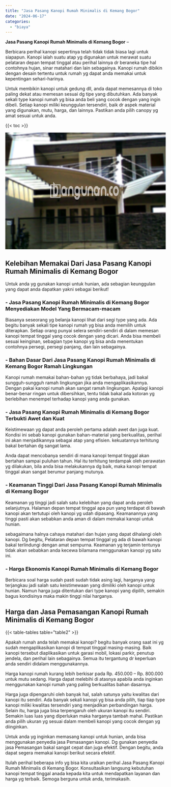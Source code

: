 ```yaml
---
title: "Jasa Pasang Kanopi Rumah Minimalis di Kemang Bogor"
date: "2024-06-17"
categories: 
  - "biaya"
---
```


**Jasa Pasang Kanopi Rumah Minimalis di Kemang Bogor** –

Berbicara perihal kanopi sepertinya telah tidak tidak biasa lagi untuk siapapun. Kanopi ialah suatu atap yg digunakan untuk merawat suatu pelataran depan tempat tinggal atau perihal lainnya dr beraneka tipe hal contohnya hujan, sinar matahari dan lain sebagainya. Kanopi rumah dibikin dengan desain tertentu untuk rumah yg dapat anda memakai untuk kepentingan sehari-harinya.

Untuk membikin kanopi untuk gedung dll, anda dapat memesannya di toko paling dekat atau memesan sesuai dg tipe yang dibutuhkan. Ada banyak sekali type kanopi rumah yg bisa anda beli yang cocok dengan yang ingin dibeli. Setiap kanopi miliki keunggulan tersendiri, baik dr aspek material yang digunakan, mutu, harga, dan lainnya. Pastikan anda pilih canopy yg amat sesuai untuk anda.

{{< toc >}}

![Jasa Pasang Kanopi Rumah Minimalis di Kemang Bogor](/images/harga-kanopi-minimalis-03.png)

## Kelebihan Memakai Dari Jasa Pasang Kanopi Rumah Minimalis di Kemang Bogor

Untuk anda yg gunakan kanopi untuk hunian, ada sebagian keunggulan yang dapat anda dapatkan yakni sebagai berikut!

### \- Jasa Pasang Kanopi Rumah Minimalis di Kemang Bogor Menyediakan Model Yang Bermacam-macam

Biasanya seseorang yg belanja kanopi lihat dari segi type yang ada. Ada begitu banyak sekali tipe kanopi rumah yg bisa anda memilih untuk diterapkan. Setiap orang punyai selera sendiri-sendiri di dalam memesan kanopi tempat tinggal yang cocok dengan yang dicari. Anda bisa membeli sesuai keinginan, sebagian type kanopi yg bisa anda menentukan contohnya persegi, persegi panjang, dan lain sebagainya.

### \- Bahan Dasar Dari Jasa Pasang Kanopi Rumah Minimalis di Kemang Bogor Ramah Lingkungan

Kanopi rumah memakai bahan-bahan yg tidak berbahaya, jadi bakal sungguh-sungguh ramah lingkungan jika anda mengaplikasikannya. Dengan pakai kanopi rumah akan sangat ramah lingkungan. Apalagi kanopi benar-benar ringan untuk dibersihkan, tentu tidak bakal ada kotoran yg berlebihan menempel terhadap kanopi yang anda gunakan.

### \- Jasa Pasang Kanopi Rumah Minimalis di Kemang Bogor Terbukti Awet dan Kuat

Keistimewaan yg dapat anda peroleh pertama adalah awet dan juga kuat. Kondisi ini sebab kanopi gunakan bahan-material yang berkualitas, perihal ini akan menjadikannya sebagai atap yang efisien. kekuatannya terhitung bakal bertahan dg sangat lama.

Anda dapat mencobanya sendiri di mana kanopi tempat tinggal akan bertahan sampai puluhan tahun. Hal itu terhitung terdampak oleh perawatan yg dilakukan, bila anda bisa melakukannya dg baik, maka kanopi tempat tinggal akan sangat berumur panjang mutunya.

### \- Keamanan Tinggi Dari Jasa Pasang Kanopi Rumah Minimalis di Kemang Bogor

Keamanan yg tinggi jadi salah satu kelebihan yang dapat anda peroleh selanjutnya. Halaman depan tempat tinggal apa pun yang terdapat di bawah kanopi akan tertutupi oleh kanopi yg udah dipasang. Keamanannya yang tinggi pasti akan sebabkan anda aman di dalam memakai kanopi untuk hunian.

sebagaimana halnya cahaya matahari dan hujan yang dapat dihalangi oleh kanopi. Dg begitu, Pelataran depan tempat tinggal yg ada di bawah kanopi bakal terlindungi dengan amat sempurna. Keamanan yg terjamin tentunya tidak akan sebabkan anda kecewa bilamana menggunakan kanopi yg satu ini.

### \- Harga Ekonomis Kanopi Rumah Minimalis di Kemang Bogor

Berbicara soal harga sudah pasti sudah tidak asing lagi, harganya yang terjangkau jadi salah satu keistimewaan yang dimiliki oleh kanopi untuk hunian. Namun harga juga ditentukan dari type kanopi yang dipilih, semakin bagus kondisinya maka makin tinggi nilai harganya.

## Harga dan Jasa Pemasangan Kanopi Rumah Minimalis di Kemang Bogor

{{< table-tables table="table2" >}}

Apakah rumah anda telah memakai kanopi? begitu banyak orang saat ini yg sudah mengaplikasikan kanopi di tempat tinggal masing-masing. Baik kanopi tersebut diaplikasikan untuk garasi mobil, lokasi parkir, penutup jendela, dan perihal lain sebagainya. Semua itu tergantung dr keperluan anda sendiri didalam menggunakannya.

Harga kanopi rumah kurang lebih berkisar pada Rp. 450.000 – Rp. 800.000 untuk mutu sedang. Harga dapat melebihi di atasnya apabila anda inginkan menggunakan kanopi rumah yang paling berkualitas bahan dasarnya.

Harga juga dipengaruhi oleh banyak hal, salah satunya yaitu kwalitas dari kanopi itu sendiri. Ada banyak sekali kanopi yg bisa anda pilih, tiap tiap type kanopi miliki kwalitas tersendiri yang menjadikan perbandingan harga. Selain itu, harga juga bisa terpengaruh oleh ukuran kanopi itu sendiri. Semakin luas luas yang diperlukan maka harganya tambah mahal. Pastikan anda pilih ukuran yg sesuai dalam membeli kanopi yang cocok dengan yg diinginkan.

Untuk anda yg inginkan memasang kanopi untuk hunian, anda bisa menggunakan penyedia jasa Pemasangan kanopi. Dg gunakan penyedia jasa Pemasangan bakal sangat cepat dan juga efektif. Dengan begitu, anda dapat segera memakai kanopi berikut secara efektif.

Itulah perihal beberapa info yg bisa kita uraikan perihal Jasa Pasang Kanopi Rumah Minimalis di Kemang Bogor. Konsultasikan langsung kebutuhan kanopi tempat tinggal anada kepada kita untuk mendapatkan layanan dan harga yg terbaik. Semoga berguna untuk anda, terimakasih.

